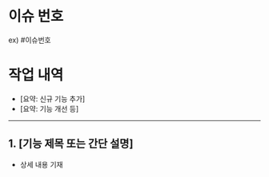 # 이슈 번호
ex) #이슈번호

# 작업 내역
- [요약: 신규 기능 추가]
- [요약: 기능 개선 등]

---

## 1. [기능 제목 또는 간단 설명]
- 상세 내용 기재
